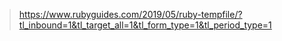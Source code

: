 > https://www.rubyguides.com/2019/05/ruby-tempfile/?tl_inbound=1&tl_target_all=1&tl_form_type=1&tl_period_type=1
